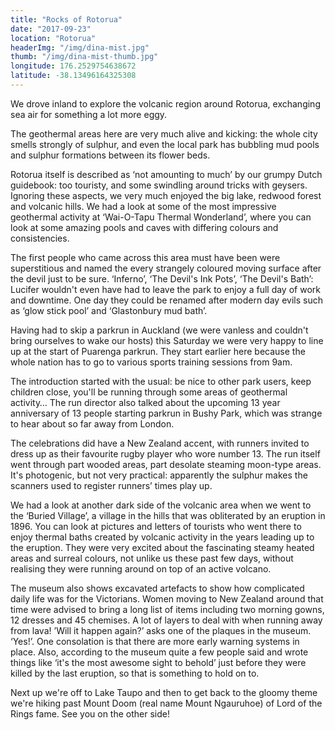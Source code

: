 ```yaml
---
title: "Rocks of Rotorua"
date: "2017-09-23"
location: "Rotorua"
headerImg: "/img/dina-mist.jpg"
thumb: "/img/dina-mist-thumb.jpg"
longitude: 176.2529754638672
latitude: -38.13496164325308
---
```


We drove inland to explore the volcanic region around Rotorua, exchanging sea air for something a lot more eggy.

The geothermal areas here are very much alive and kicking: the whole city smells strongly of sulphur, and even the local park has bubbling mud pools and sulphur formations between its flower beds. 

Rotorua itself is described as ‘not amounting to much’ by our grumpy Dutch guidebook: too touristy, and some swindling around tricks with geysers. Ignoring these aspects, we very much enjoyed the big lake, redwood forest and volcanic hills. We had a look at some of the most impressive geothermal activity at ‘Wai-O-Tapu Thermal Wonderland’, where you can look at some amazing pools and caves with differing colours and consistencies.

<div><photo url="/img/champagne-pool.jpg" caption="The Champagne Pool at Wai-O-Tapu"></photo></div>

The first people who came across this area must have been were superstitious and named the every strangely coloured moving surface after the devil just to be sure. ‘Inferno’, ‘The Devil's Ink Pots’, ‘The Devil's Bath’: Lucifer wouldn't even have had to leave the park to enjoy a full day of work and downtime. One day they could be renamed after modern day evils such as ‘glow stick pool’ and ‘Glastonbury mud bath’.

<div><photo url="/img/puarenga.jpg"></photo></div>

Having had to skip a parkrun in Auckland (we were vanless and couldn't bring ourselves to wake our hosts) this Saturday we were very happy to line up at the start of Puarenga parkrun. They start earlier here because the whole nation has to go to various sports training sessions from 9am. 

The introduction started with the usual: be nice to other park users, keep children close, you'll be running through some areas of geothermal activity… The run director also talked about the upcoming 13 year anniversary of 13 people starting parkrun in Bushy Park, which was strange to hear about so far away from London.

<div><photo url="/img/dina-puarenga.jpg"></photo></div>

The celebrations did have a New Zealand accent, with runners invited to dress up as their favourite rugby player who wore number 13. The run itself went through part wooded areas, part desolate steaming moon-type areas. It's photogenic, but not very practical: apparently the sulphur makes the scanners used to register runners’ times play up.

<div><photo url="/img/adrian-puarenga.jpg"></photo></div>

We had a look at another dark side of the volcanic area when we went to the ‘Buried Village’, a village in the hills that was obliterated by an eruption in 1896. You can look at pictures and letters of tourists who went there to enjoy thermal baths created by volcanic activity in the years leading up to the eruption. They were very excited about the fascinating steamy heated areas and surreal colours, not unlike us these past few days, without realising they were running around on top of an active volcano.

The museum also shows excavated artefacts to show how complicated daily life was for the Victorians. Women moving to New Zealand around that time were advised to bring a long list of items including two morning gowns, 12 dresses and 45 chemises. A lot of layers to deal with when running away from lava! ’Will it happen again?’ asks one of the plaques in the museum. ‘Yes!’. One consolation is that there are more early warning systems in place. Also, according to the museum quite a few people said and wrote things like ‘it's the most awesome sight to behold’ just before they were killed by the last eruption, so that is something to hold on to.

Next up we're off to Lake Taupo and then to get back to the gloomy theme we're hiking past Mount Doom (real name Mount Ngauruhoe) of Lord of the Rings fame. See you on the other side!